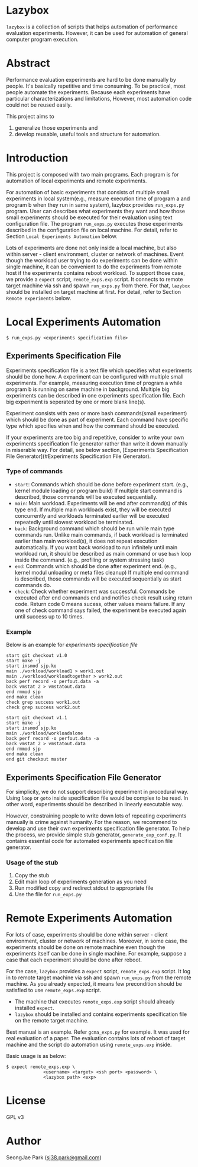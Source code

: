 Lazybox
=======

`lazybox` is a collection of scripts that helps automation of performance
evaluation experiments. However, it can be used for automation of general
computer program execution.


Abstract
========

Performance evaluation experiments are hard to be done manually by people. It's
basically repetitive and time consuming. To be practical, most people automate
the experiments. Because each experiments have particular characterizations and
limitations, However, most automation code could not be reused easily.

This project aims to

1. generalize those experiments and
2. develop reusable, useful tools and structure for automation.


Introduction
============

This project is composed with two main programs. Each program is for automation
of local experiments and remote experiments.

For automation of basic experiments that consists of multiple small experiments
in local system(e.g., measure execution time of program a and program b when
they run in same system), lazybox provides `run_exps.py` program.
User can describes what experiments they want and how those small experiments
should be executed for their evaluation using text configuration file.
The program `run_exps.py` executes those experiments described in
the configuration file on local machine.
For detail, refer to Section `Local Experiments Automation` below.

Lots of experiments are done not only inside a local machine, but also within
server - client environment, cluster or network of machines.
Event though the workload user trying to do experiments can be done within
single machine, it can be convenient to do the experiments from remote host if
the experiments contains reboot workload.
To support those case, we provide a `expect` script, `remote_exps.exp` script.
It connects to remote target machine via ssh and spawn `run_exps.py` from
there.
For that, `lazybox` should be installed on target machine at first. For detail,
refer to Section `Remote experiments` below.


Local Experiments Automation
============================

`$ run_exps.py <experiments specification file>`

Experiments Specification File
------------------------------

Experiments specification file is a text file which specifies what experiments
should be done how.
A experiment can be configured with multiple small experiments. For example,
measuring execution time of program a while program b is running on same
machine in background.
Multiple big experiments can be described in one experiments specification
file.
Each big experiment is seperated by one or more blank line(s).

Experiment consists with zero or more bash commands(small experiment) which
should be done as part of experiment.
Each command have specific type which specifies when and how the command should
be executed.

If your experiments are too big and repetitive, consider to write your own
experiments specification file generator rather than write it down manually in
miserable way. For detail, see below section, [Experiments Specification File
Generator](#Experiments Specification File Generator).

### Type of commands
 * `start`: Commands which should be done before experiment start.
   (e.g., kernel module loading or program build)
   If multiple start command is described, those commands will be executed
   sequentially.
 * `main`: Main workload. Experiments will be end after command(s) of this type
   end. If multiple main workloads exist, they will be executed concurrently
   and workloads terminated earlier will be executed repeatedly until slowest
   workload be terminated.
 * `back`: Background command which should be run while main type commands run.
   Unlike main commands, if back workload is terminated earlier than main
   workload(s), it does not repeat execution automatically. If you want back
   workload to run infinitely until main workload run, it should be described as
   main command or use `bash` loop inside the command.
   (e.g., profiling or system stressing task)
 * `end`: Commands which should be done after experiment end.
   (e.g., kernel modul unloading or meta files cleanup)
   If multiple end command is described, those commands will be executed
   sequentially as start commands do.
 * `check`: Check whether experiment was successful. Commands be executed after
   end commands end and notifies check result using return code. Return code 0
   means sucess, other values means failure. If any one of check command says
   failed, the experiment be executed again until success up to 10 times.

### Example
Below is an example for *experiments specification file*
```
start git checkout v1.0
start make -j
start insmod sjp.ko
main ./workload/workload1 > work1.out
main ./workload/workloadtogether > work2.out
back perf record -o perfout.data -a
back vmstat 2 > vmstatout.data
end rmmod sjp
end make clean
check grep success work1.out
check grep success work2.out

start git checkout v1.1
start make -j
start insmod sjp.ko
main ./workload/workloadalone
back perf record -o perfout.data -a
back vmstat 2 > vmstatout.data
end rmmod sjp
end make clean
end git checkout master
```

Experiments Specification File Generator
----------------------------------------

For simplicity, we do not support describing experiment in procedural way.
Using `loop` or `goto` inside specification file would be complex to be read.
In other word, experiments should be described in linearly executable way.

However, constraining people to write down lots of repeating experiments
manually is crime against humanity.
For the reason, we recommend to develop and use their own experiments
specification file generator.
To help the process, we provide simple stub generator, `generate_exp_conf.py`.
It contains essential code for automated experiments specification file
generator.

### Usage of the stub
1. Copy the stub
2. Edit main loop of experiments generation as you need
3. Run modified copy and redirect stdout to appropriate file
4. Use the file for `run_exps.py`


Remote Experiments Automation
=============================

For lots of case, experiments should be done within server - client
environment, cluster or network of machines.
Moreover, in some case, the experiments should be done on remote machine even
though the experiments itself can be done in single machine.
For example, suppose a case that each experiment should be done after reboot.

For the case, `lazybox` provides a `expect` script, `remote_exps.exp` script.
It log in to remote target machine via ssh and spawn `run_exps.py` from the
remote machine.
As you already expected, it means few precondition should be satisfied to use
`remote_exps.exp` script.
- The machine that executes `remote_exps.exp` script should already
  installed `expect`.
- `lazybox` should be installed and contains experiments specification file on
  the remote target machine.

Best manual is an example.
Refer `gcma_exps.py` for example.
It was used for real evaluation of a paper.
The evaluation contains lots of reboot of target machine and the script do
automation using `remote_exps.exp` inside.

Basic usage is as below:
```
$ expect remote_exps.exp \
              <username> <target> <ssh port> <password> \
              <lazybox path> <exp>
```


License
=======

GPL v3

Author
======

SeongJae Park (sj38.park@gmail.com)
